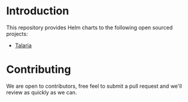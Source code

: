 # Introduction

This repository provides Helm charts to the following open sourced projects:

- [Talaria](https://github.com/kelindar/talaria)

# Contributing

We are open to contributors, free feel to submit a pull request and we'll review as quickly as we can.
